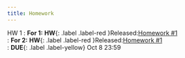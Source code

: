 ```yaml
---
title: Homework
---
```


HW 1
: **For 1:** **HW**{: .label .label-red }Released:[Homework #1](https://basics.sjtu.edu.cn/~yangqizhe/pdf/la2024s/homework/LA2024S-hw1.pdf)  
: **For 2:** **HW**{: .label .label-red }Released:[Homework #1](https://basics.sjtu.edu.cn/~yangqizhe/pdf/la2024s/homework/LA2024S-hw1.pdf)  
: **DUE**{: .label .label-yellow} Oct 8  23:59


  

